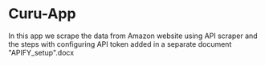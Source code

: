 # Curu-App

In this app we scrape the data from Amazon website using API scraper and the steps with configuring API token added in a separate document "APIFY_setup".docx
